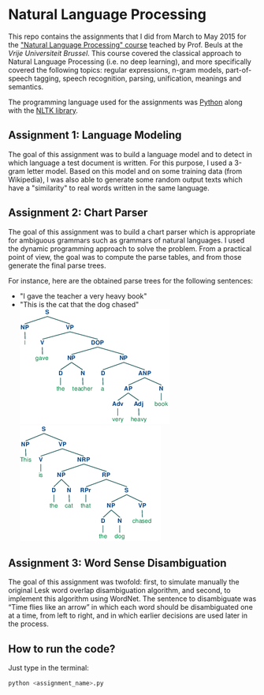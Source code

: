 # Natural Language Processing

This repo contains the assignments that I did from March to May 2015 for the ["Natural Language Processing" course](https://ai.vub.ac.be/courses/2014-2015/natural-language-processing) teached by Prof. Beuls at the *Vrije Universiteit Brussel*. This course covered the classical approach to Natural Language Processing (i.e. no deep learning), and more specifically covered the following topics: regular expressions, n-gram models, part-of-speech tagging, speech recognition, parsing, unification, meanings and semantics.

The programming language used for the assignments was [Python](https://www.python.org/) along with the [NLTK library](http://www.nltk.org/).

## Assignment 1: Language Modeling
The goal of this assignment was to build a language model and to detect in which language a test document is written. For this purpose, I used a 3-gram letter model. Based on this model and on some training data (from Wikipedia), I was also able to generate some random output texts which have a "similarity" to real words written in the same language.

## Assignment 2: Chart Parser
The goal of this assignment was to build a chart parser which is appropriate for ambiguous grammars such as grammars of natural languages. I used the dynamic programming approach to solve the problem. From a practical point of view, the goal was to compute the parse tables, and from those generate the final parse trees.

For instance, here are the obtained parse trees for the following sentences:
* "I gave the teacher a very heavy book"
* "This is the cat that the dog chased"
![Tree 1](img/tree1.png)
![Tree 2](img/tree2.png)

## Assignment 3: Word Sense Disambiguation
The goal of this assignment was twofold: first, to simulate manually the original Lesk word overlap disambiguation algorithm, and second, to implement this algorithm using WordNet. The sentence to disambiguate was “Time flies like an arrow” in which each word should be disambiguated one at a time, from left to right, and in which earlier decisions are used later in the process.

## How to run the code?

Just type in the terminal:
```bash
python <assignment_name>.py
```